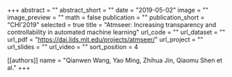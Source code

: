 +++
abstract = ""
abstract_short = ""
date = "2019-05-02"
image = ""
image_preview = ""
math = false
publication = ""
publication_short = "CHI'2019"
selected = true
title = "Atmseer: Increasing transparency and controllability in automated machine learning"
url_code = ""
url_dataset = ""
url_pdf = "https://dai.lids.mit.edu/projects/atmseer/"
url_project = ""
url_slides = ""
url_video = ""
sort_position = 4

[[authors]]
name = "Qianwen Wang, Yao Ming, Zhihua Jin, Qiaomu Shen et al."
+++